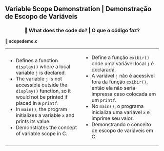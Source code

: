 <h2>Variable Scope Demonstration | Demonstração de Escopo de Variáveis</h2>
<div style="text-align: center;">
  <h3>🧩 What does the code do? | O que o código faz?</h3>
</div>
<p><strong>📌 scopedemo.c</strong></p>
<table>
  <tr>
    <td>
      <ul>
        <li>Defines a function <code>display()</code> where a local variable <code>j</code> is declared.</li>
        <li>The variable <code>j</code> is not accessible outside the <code>display()</code> function, so it would not be printed if placed in a <code>printf</code>.</li>
        <li>In <code>main()</code>, the program initializes a variable <code>x</code> and prints its value.</li>
        <li>Demonstrates the concept of variable scope in C.</li>
      </ul>
    </td>
    <td>
      <ul>
        <li>Define a função <code>exibir()</code> onde uma variável local <code>j</code> é declarada.</li>
        <li>A variável <code>j</code> não é acessível fora da função <code>exibir()</code>, então ela não seria impressa caso colocada em um <code>printf</code>.</li>
        <li>No <code>main()</code>, o programa inicializa uma variável <code>x</code> e imprime seu valor.</li>
        <li>Demonstrando o conceito de escopo de variáveis em C.</li>
      </ul>
    </td>
  </tr>
</table>
